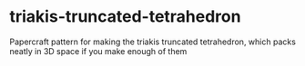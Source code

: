 # triakis-truncated-tetrahedron
Papercraft pattern for making the triakis truncated tetrahedron, which packs neatly in 3D space if you make enough of them
